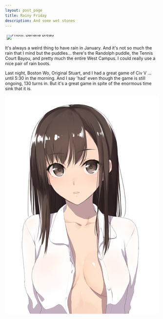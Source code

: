 ```yaml
---
layout: post_page
title: Rainy Friday
description: And some wet stones
---
```


<div style="line-height:0;padding:4px 0 0 1px;">
<a href="http://i.imgur.com/exmgYWV.jpg" style="display:inline-block;margin:3px;text-decoration:none;"> 
<img alt="Photo: Banana Bread" height="450" src="http://i.imgur.com/exmgYWV.jpg" title="Banana Bread" width="450" style="padding:1px;">
</a>
</div>

It's always a weird thing to have rain in January. And it's not so much the rain that I mind but the puddles... there's the Randolph puddle, the Tennis Court Bayou, and pretty much the entire West Campus. I could really use a nice pair of rain boots. 

Last night, Boston Wo, Original Stuart, and I had a great game of Civ V ... until 5:30 in the morning. And I say 'had' even though the game is still ongoing, 130 turns in. But it's a great game in spite of the enormous time sink that it is.

<img src="Images/white%20shirt.png" alt="hi" class="inline"/>